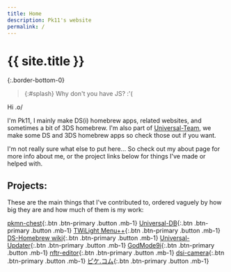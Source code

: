 ```yaml
---
title: Home
description: Pk11's website
permalink: /
---
```


# {{ site.title }}
{:.border-bottom-0}

> {:#splash}
Why don't you have JS? :'(

Hi .o/

I'm Pk11, I mainly make DS(i) homebrew apps, related websites, and sometimes a bit of 3DS homebrew. I'm also part of [Universal-Team](https://universal-team.net), we make some DS and 3DS homebrew apps so check those out if you want.

I'm not really sure what else to put here... So check out my about page for more info about me, or the project links below for things I've made or helped with.

## Projects:
These are the main things that I've contributed to, ordered vaguely by how big they are and how much of them is my work:

[pkmn-chest](https://github.com/Universal-Team/pkmn-chest){:.btn .btn-primary .button .mb-1}
[Universal-DB](https://db.universal-team.net){:.btn .btn-primary .button .mb-1}
[TWiLight Menu++](https://github.com/DS-Homebrew/TWiLightMenu){:.btn .btn-primary .button .mb-1}
[DS-Homebrew wiki](https://wiki.ds-homebrew.com){:.btn .btn-primary .button .mb-1}
[Universal-Updater](https://github.com/Universal-Team/Universal-Updater){:.btn .btn-primary .button .mb-1}
[GodMode9i](https://github.com/DS-Homebrew/GodMode9i){:.btn .btn-primary .button .mb-1}
[nftr-editor](nftr-editor){:.btn .btn-primary .button .mb-1}
[dsi-camera](https://db.universal-team.net/ds/dsi-camera){:.btn .btn-primary .button .mb-1}
[ピケ.コム](https://xn--rck9c.xn--tckwe){:.btn .btn-primary .button .mb-1}

<script src="/assets/js/splashes.js"></script>
